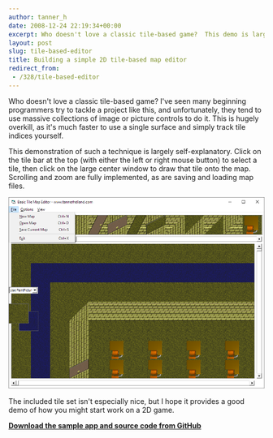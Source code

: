 ```yaml
---
author: tanner_h
date: 2008-12-24 22:19:34+00:00
excerpt: Who doesn't love a classic tile-based game?  This demo is largely self-explanatory - click on the tile bar at the top (with either the left or right mouse button) to select a tile, then click on the large center window to draw that tile onto the map.  Scrolling and zoom are fully implemented, as are saving and loading map files.  
layout: post
slug: tile-based-editor
title: Building a simple 2D tile-based map editor
redirect_from:
 - /328/tile-based-editor
---
```


Who doesn't love a classic tile-based game?  I've seen many beginning programmers try to tackle a project like this, and unfortunately, they tend to use massive collections of image or picture controls to do it.  This is hugely overkill, as it's much faster to use a single surface and simply track tile indices yourself.

This demonstration of such a technique is largely self-explanatory.  Click on the tile bar at the top (with either the left or right mouse button) to select a tile, then click on the large center window to draw that tile onto the map.  Scrolling and zoom are fully implemented, as are saving and loading map files.  

[![screenshot](images/2d_map_editor.png)](images/2d_map_editor.png)

The included tile set isn't especially nice, but I hope it provides a good demo of how you might start work on a 2D game.

**[Download the sample app and source code from GitHub](https://github.com/tannerhelland/vb6-code/tree/master/Map-editor-2D)**